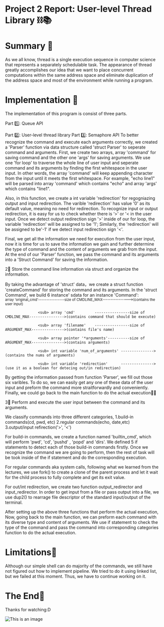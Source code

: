 # Project 2 Report: User-level Thread Library ⛓📚 

# Summary 🌟
As we all know, thread is a single execution sequence in computer science that represents 
a separately schedulable task. The appearance of thread greatly accomplishes our idea that 
we want to place concurrent computations within the same address space and eliminate 
duplication of the address space and most of the environment while running a program. 

# Implementation 🌟

The implementation of this program is consist of three parts.

Part 1️⃣: Queue API

Part 2️⃣: User-level thread library
Part 3️⃣: Semaphore API
To better recognize the command and execute each arguments correctly, we created a 'Parser' function 
via data structure called 'struct Parser' to seperate command and arguments. First, we create two 
arrays, array 'command' for saving command and the other one 'args' for saving arguments. We use 
one 'for loop' to traverse the whole line of user input and seperate command and its arguments by 
finding the first whitespace in the user input. In other words, the array 'command' will keep 
appending character from the input until it meets the first whitespace. For example, "echo line1" 
will be parsed into array 'command' which contains "echo" and array 'args' which contains "line1". 

Also, in this function, we create a int variable 'redirection' for regogniazing output and input 
redirection. The varible 'redirection' has value '0' as its default value, meaning no need for 
redirection. To recognize input or output redirection, it is easy for us to check whether there 
is ‘>' or '< in the user input. Once we detect output redirection sign '>' inside of our for 
loop, the variable 'redirection' will be assigned to be '1'; Similarly, the 'redirection' will 
be assigned to be'-1' if we detect input redirection sign '<'.

Final, we get all the information we need for execution from the user input, now it is time for 
us to save the information we gain and further determine the type of command and the content of 
arguments we grab from the input. At the end of our 'Parser' function, we pass the command and 
its arguments into a 'Struct Command' for saving the information. 
   
2⃣️ Store the command line information via struct and organize the information.

By taking the advantage of 'struct' data，we create a struct function 'createCommand' for storing 
the command and its arguments. In the 'struct Command', we build 6 instance' sdata for an 
instance 'Command':   
                   <sub> array 'original_cmd'----------------size of CMDLINE_MAX---------------->(contains the user input)
   
                   <sub> array 'cmd'         ----------------size of CMDLINE_MAX---------------->(contains command that should be execute)
                      
                   <sub> array 'filename'    ----------------size of ARGUMENT_MAX--------------->(contains file's name)
                      
                   <sub> array pointer '*arguments'----------size of ARGUMENT_MAX--------------->(contains arguments)
                      
                   <sub> int variable 'num_of_arguments' --------------->(contains the nums of arguments) 
                      
                   <sub> int variable 'redirection'      --------------->(use it as a boolean for detecing out/in redirection)
                                                                                                                
                                 
By getting the information passed from function 'Parser', we fill out those six varibles. To do so, we can easily 
get any one of these data of the user input and preform the command more straitforwardly and conveniently. Finally,
we could go back to the main function to do the actual execution🤸‍♂️


3⃣️ Perform and execute the user input between the command and its arguments.
                      
We classify commands into three different categories, 1.build-in commands(cd, pwd, etc)
                                                      2.regular commands(echo, date,etc)
                                                      3.output/input refirection('>', '<')
                                                         
For build-in commands, we create a function named 'builtin_cmd', which will perform 'pwd', 'cd', 
'pushd' , 'popd' and 'dirs'. We defined 5 if statements to detect each of those build-in commands firstly. 
 Once we recognize the command we are going to perform, then the rest of task will be took inside of
 the if statement and do the corresponding execution.
   
For regular commands aka system calls, following what we learned from the lectures, 
we use fork() to create a clone of the parent process and let it wait for the child process to fully 
complete and get its exit value.
   
For out/int redirection, we create two function output_redirector and input_redirector. 
In order to get input from a file or pass output into a file, we use dup2() to rearrage file 
descriptor of the standard input/output of the terminal.

After setting up the above three functions that perform the actual execution, 
Now, going back to the main function, we can preform each command with its diverse 
type and content of arguments. We use if statement to check the type of the command and pass
the command into corresponding categories function to do the actual execution.
                                                 
                      
# Limitations🌟
Although our simple shell can do majority of the commands, we still have not figured out how to implement pipeline.
We tried to do it using linked list, but we failed at this moment. Thus, we have to continue working on it.
   
# The End🌟
Thanks for watching:D
   
![This is an image](https://www.istockphoto.com/vector/turtle-hiding-in-shell-gm1068845128-285910920)
                  

                                 
